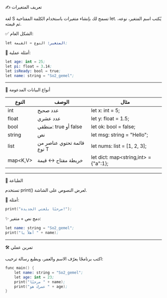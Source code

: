 

✍️ تعريف المتغيرات

لغة S تسمح لك بإنشاء متغيرات باستخدام الكلمة المفتاحية let. يُكتب اسم المتغير، نوعه، ثم قيمته.

✅ الشكل العام:

```s
let المتغير: النوع = القيمة;
```

🧪 أمثلة عملية:

```s
let age: int = 25;
let pi: float = 3.14;
let isReady: bool = true;
let name: string = "So2_gemel";
```

---
🧠 أنواع البيانات المدعومة

| النوع     | الوصف                            | مثال             |
|-----------|-----------------------------------|------------------|
| int     | عدد صحيح                          | let x: int = 5; |
| float   | عدد عشري                          | let y: float = 1.5; |
| bool    | منطقي: true أو false         | let ok: bool = false; |
| string  | نص                                 | let msg: string = "Hello"; |
| list<T> | قائمة تحتوي عناصر من نوع T       | let nums: list<int> = [1, 2, 3]; |
| map<K,V>| خريطة مفتاح ↔ قيمة               | let dict: map<string,int> = {"a":1}; |

---
📢 الطباعة

تستخدم print() لعرض النصوص على الشاشة.

📌 أمثلة:

```s
print("مرحبًا بلغتي الجديدة!");
```

✨ دمج نص + متغير:

```s
let name: string = "So2_gemel";
print("أهلاً يا " + name);
```

---

🛠️ تمرين عملي

اكتب برنامجًا يعرّف الاسم والعمر، ويطبع رسالة ترحيب:

```s
func main() {
    let name: string = "So2_gemel";
    let age: int = 23;
    print("مرحبًا " + name);
    print("عمرك هو " + age);
}
```
